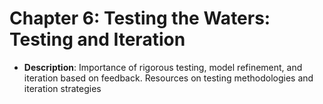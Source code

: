 
# Chapter 6: Testing the Waters: Testing and Iteration

- **Description**: Importance of rigorous testing, model refinement, and iteration based on feedback. Resources on testing methodologies and iteration strategies
